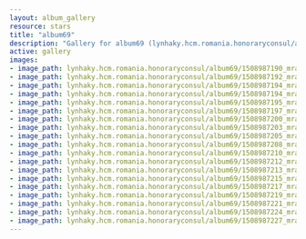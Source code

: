 ```yaml
---
layout: album_gallery
resource: stars
title: "album69"
description: "Gallery for album69 (lynhaky.hcm.romania.honoraryconsul/album69)"
active: gallery
images:
- image_path: lynhaky.hcm.romania.honoraryconsul/album69/1508987190_mrat4608.jpg
- image_path: lynhaky.hcm.romania.honoraryconsul/album69/1508987192_mrat4610.jpg
- image_path: lynhaky.hcm.romania.honoraryconsul/album69/1508987194_mrat4639.jpg
- image_path: lynhaky.hcm.romania.honoraryconsul/album69/1508987194_mrat4643.jpg
- image_path: lynhaky.hcm.romania.honoraryconsul/album69/1508987195_mrat4673.jpg
- image_path: lynhaky.hcm.romania.honoraryconsul/album69/1508987197_mrat4719.jpg
- image_path: lynhaky.hcm.romania.honoraryconsul/album69/1508987200_mrat4742.jpg
- image_path: lynhaky.hcm.romania.honoraryconsul/album69/1508987203_mrat4766.jpg
- image_path: lynhaky.hcm.romania.honoraryconsul/album69/1508987205_mrat4780.jpg
- image_path: lynhaky.hcm.romania.honoraryconsul/album69/1508987208_mrat4800.jpg
- image_path: lynhaky.hcm.romania.honoraryconsul/album69/1508987210_mrat4802.jpg
- image_path: lynhaky.hcm.romania.honoraryconsul/album69/1508987212_mrat4808-1.jpg
- image_path: lynhaky.hcm.romania.honoraryconsul/album69/1508987213_mrat4808.jpg
- image_path: lynhaky.hcm.romania.honoraryconsul/album69/1508987215_mrat4920.jpg
- image_path: lynhaky.hcm.romania.honoraryconsul/album69/1508987217_mrat4940.jpg
- image_path: lynhaky.hcm.romania.honoraryconsul/album69/1508987219_mrat5024.jpg
- image_path: lynhaky.hcm.romania.honoraryconsul/album69/1508987221_mrat5029.jpg
- image_path: lynhaky.hcm.romania.honoraryconsul/album69/1508987224_mrat5034.jpg
- image_path: lynhaky.hcm.romania.honoraryconsul/album69/1508987227_mrat5038.jpg
---
```

